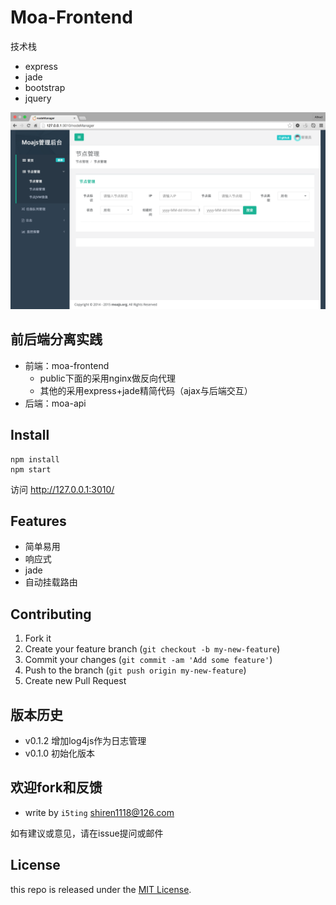 # Moa-Frontend

技术栈

- express
- jade
- bootstrap
- jquery

![](doc/preview.png)
## 前后端分离实践

- 前端：moa-frontend
  - public下面的采用nginx做反向代理
  - 其他的采用express+jade精简代码（ajax与后端交互）
- 后端：moa-api

## Install

```
npm install 
npm start
```

访问 http://127.0.0.1:3010/

## Features

- 简单易用
- 响应式
- jade
- 自动挂载路由

## Contributing

1. Fork it
2. Create your feature branch (`git checkout -b my-new-feature`)
3. Commit your changes (`git commit -am 'Add some feature'`)
4. Push to the branch (`git push origin my-new-feature`)
5. Create new Pull Request

## 版本历史

- v0.1.2 增加log4js作为日志管理
- v0.1.0 初始化版本

## 欢迎fork和反馈

- write by `i5ting` shiren1118@126.com

如有建议或意见，请在issue提问或邮件

## License

this repo is released under the [MIT
License](http://www.opensource.org/licenses/MIT).
